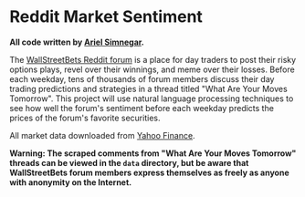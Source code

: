 # Reddit Market Sentiment

**All code written by [Ariel Simnegar](https://www.linkedin.com/in/ariel-simnegar/).**

The [WallStreetBets Reddit forum](https://www.reddit.com/r/wallstreetbets/) is a place for day traders to post their risky options plays, revel over their winnings, and meme over their losses. Before each weekday, tens of thousands of forum members discuss their day trading predictions and strategies in a thread titled "What Are Your Moves Tomorrow". This project will use natural language processing techniques to see how well the forum's sentiment before each weekday predicts the prices of the forum's favorite securities.

All market data downloaded from [Yahoo Finance](https://finance.yahoo.com).

**Warning: The scraped comments from "What Are Your Moves Tomorrow" threads can be viewed in the `data` directory, but be aware that WallStreetBets forum members express themselves as freely as anyone with anonymity on the Internet.**
